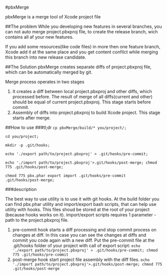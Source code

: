 #pbxMerge

pbxMerge is a merge tool of Xcode project file 

##The problem
While you developing new features in several branches, you can not auto merge project.pbxproj file, to create the release branch, wich contains all af your new features. 

If you add some resources(like code files) in more then one feature branch, Xcode add it at the same place and you get content confilct while merging this branch into new release candidate.
 
##The Solution
pbxMerge creates separate diffs of project.pbxproj file, which can be automatically merged by git.

Merge process operates in two stages
1. It creates a diff between local project.pbxproj and other diffs, which processed before. The result of merge of all diffs(current and other) should be equal of current project.pbxproj. This stage starts before commit.
2. Assembly of diffs into project.pbxproj to build Xcode project. This stage starts after merge.
 
##How to use
###tl;dr
`cp pbxMerge/build/* you/project/;`

`cd you/project;`

`mkdir -p .git/hooks;`

`echo './export path/to/project.pbxproj' > .git/hooks/pre-commit;`

`echo './import path/to/project.pbxproj'>.git/hooks/post-merge; chmod 775 .git/hooks/post-merge;`

`chmod 775 pbx.phar export import .git/hooks/pre-commit .git/hooks/post-merge;`

###description

The best way to use utility is to use it with git hooks.
At the build folder you can find pbx.phar utility and import/export bash scripts, that can help use utility with hooks. This files shoud be stored at the root of your project (because hooks works on it). import/export scripts requires 1 parameter - path to the project.pbxproj file.

1. pre-commit hook starts a diff processing and stop commit process on changes at diff. In this case you can see the changes at diffs and commit you code again with a new diff. Put the pre-commit file at the .git/hooks folder of your project with call of export script: `echo './export path/to/project.pbxproj' > .git/hooks/pre-commit; chmod 775 .git/hooks/pre-commit ` 
2. post-merge hook start project file assembly with the diff files. `echo './import path/to/project.pbxproj'>.git/hooks/post-merge; chmod 775 .git/hooks/post-merge`    

